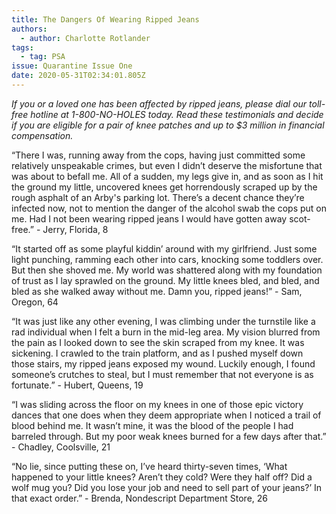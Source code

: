 ```yaml
---
title: The Dangers Of Wearing Ripped Jeans
authors:
  - author: Charlotte Rotlander
tags:
  - tag: PSA
issue: Quarantine Issue One
date: 2020-05-31T02:34:01.805Z
---
```

*If you or a loved one has been affected by ripped jeans, please dial our toll-free hotline at 1-800-NO-HOLES today. Read these testimonials and decide if you are eligible for a pair of knee patches and up to $3 million in financial compensation.* 

“There I was, running away from the cops, having just committed some relatively unspeakable crimes, but even I didn’t deserve the misfortune that was about to befall me. All of a sudden, my legs give in, and as soon as I hit the ground my little, uncovered knees get horrendously scraped up by the rough asphalt of an Arby's parking lot. There’s a decent chance they’re infected now, not to mention the danger of the alcohol swab the cops put on me. Had I not been wearing ripped jeans I would have gotten away scot-free.” - Jerry, Florida, 8

“It started off as some playful kiddin’ around with my girlfriend. Just some light punching, ramming each other into cars, knocking some toddlers over. But then she shoved me. My world was shattered along with my foundation of trust as I lay sprawled on the ground. My little knees bled, and bled, and bled as she walked away without me. Damn you, ripped jeans!” - Sam, Oregon, 64

“It was just like any other evening, I was climbing under the turnstile like a rad individual when I felt a burn in the mid-leg area. My vision blurred from the pain as I looked down to see the skin scraped from my knee. It was sickening. I crawled to the train platform, and as I pushed myself down those stairs, my ripped jeans exposed my wound. Luckily enough, I found someone’s crutches to steal, but I must remember that not everyone is as fortunate.” - Hubert, Queens, 19

“I was sliding across the floor on my knees in one of those epic victory dances that one does when they deem appropriate when I noticed a trail of blood behind me. It wasn’t mine, it was the blood of the people I had barreled through. But my poor weak knees burned for a few days after that.” - Chadley, Coolsville, 21

“No lie, since putting these on, I’ve heard thirty-seven times, ‘What happened to your little knees? Aren’t they cold? Were they half off? Did a wolf mug you? Did you lose your job and need to sell part of your jeans?’ In that exact order.” - Brenda, Nondescript Department Store, 26